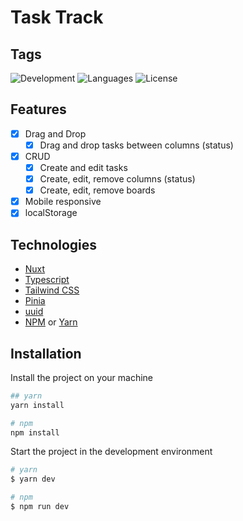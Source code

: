 # Task Track

## Tags

![Development](https://img.shields.io/badge/Status-Development-green)
![Languages](https://img.shields.io/github/languages/count/leonardonicola/kanban?color=blueviolet)
![License](https://img.shields.io/github/license/leonardonicola/kanban?color=blueviolet")

## Features

- [x] Drag and Drop 
  - [x] Drag and drop tasks between columns (status)
- [x] CRUD
  - [x] Create and edit tasks
  - [x] Create, edit, remove columns (status)
  - [x] Create, edit, remove boards 
- [x] Mobile responsive
- [x] localStorage

## Technologies

- [Nuxt](https://nuxt.com/)
- [Typescript](https://www.typescriptlang.org/)
- [Tailwind CSS](https://tailwindcss.com)
- [Pinia](https://pinia.vuejs.org/)
- [uuid](https://github.com/uuidjs/uuid)
- [NPM](https://www.npmjs.com/) or [Yarn](https://yarnpkg.com/)

## Installation

Install the project on your machine

```bash
## yarn
yarn install

# npm
npm install
```

Start the project in the development environment

```bash
# yarn
$ yarn dev

# npm
$ npm run dev
```

